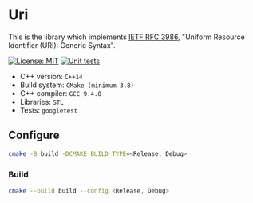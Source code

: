 # Uri

This is the library which implements [IETF RFC 3986](https://datatracker.ietf.org/doc/html/rfc3986), "Uniform Resource Identifier (URI): Generic Syntax".

[![License: MIT](https://img.shields.io/badge/License-MIT-yellow.svg)](https://opensource.org/licenses/MIT)
[![Unit tests](https://github.com/AlexandarDjordjevic/Uri/actions/workflows/Debug.yml/badge.svg)](https://github.com/AlexandarDjordjevic/Uri/actions/workflows/Debug.yml)

* C++ version: ```C++14```
* Build system: ```CMake (minimum 3.8)```
* C++ compiler: ```GCC 9.4.0```
* Libraries: ```STL```
* Tests: ```googletest```

## Configure

```bash
cmake -B build -DCMAKE_BUILD_TYPE=<Release, Debug>
```

### Build

```bash
cmake --build build --config <Release, Debug>
```
